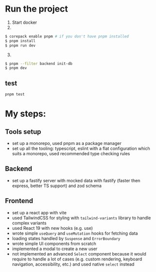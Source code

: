# Run the project
1. Start docker
2. 
```bash
$ corepack enable pnpm # if you don't have pnpm installed
$ pnpm install
$ pnpm run dev
```
3.
```bash
$ pnpm --filter backend init-db
$ pnpm dev
```
## test
```bash
pnpm test
```

# My steps:

## Tools setup
- set up a monorepo, used pnpm as a package manager
- set up all the tooling: typescript, eslint with a flat configuration which suits a monorepo, used recommended type checking rules

## Backend
- set up a fastify server with mocked data with fastify (faster then express, better TS support) and zod schema

## Frontend
- set up a react app with vite
- used TailwindCSS for styling with `tailwind-variants` library to handle complex variants
- used React 19 with new hooks (e.g. use)
- wrote simple `useQuery` and `useMutation` hooks for fetching data
- loading states handled by `Suspense` and `ErrorBoundary`
- wrote simple UI components from scratch
- implemented a modal to create a new user
- not implemented an advanced `Select` component because it would require to handle a lot of cases (e.g. custom rendering, keyboard navigation, accessibility, etc.) and used native `select` instead